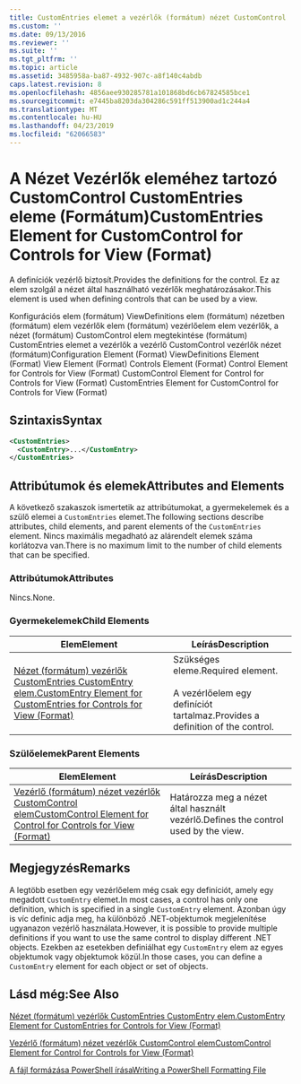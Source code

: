 ```yaml
---
title: CustomEntries elemet a vezérlők (formátum) nézet CustomControl |} A Microsoft Docs
ms.custom: ''
ms.date: 09/13/2016
ms.reviewer: ''
ms.suite: ''
ms.tgt_pltfrm: ''
ms.topic: article
ms.assetid: 3485958a-ba87-4932-907c-a8f140c4abdb
caps.latest.revision: 8
ms.openlocfilehash: 4856aee930285781a101868bd6cb67824585bce1
ms.sourcegitcommit: e7445ba8203da304286c591ff513900ad1c244a4
ms.translationtype: MT
ms.contentlocale: hu-HU
ms.lasthandoff: 04/23/2019
ms.locfileid: "62066583"
---
```

# <a name="customentries-element-for-customcontrol-for-controls-for-view-format"></a><span data-ttu-id="430be-102">A Nézet Vezérlők eleméhez tartozó CustomControl CustomEntries eleme (Formátum)</span><span class="sxs-lookup"><span data-stu-id="430be-102">CustomEntries Element for CustomControl for Controls for View (Format)</span></span>

<span data-ttu-id="430be-103">A definíciók vezérlő biztosít.</span><span class="sxs-lookup"><span data-stu-id="430be-103">Provides the definitions for the control.</span></span> <span data-ttu-id="430be-104">Ez az elem szolgál a nézet által használható vezérlők meghatározásakor.</span><span class="sxs-lookup"><span data-stu-id="430be-104">This element is used when defining controls that can be used by a view.</span></span>

<span data-ttu-id="430be-105">Konfigurációs elem (formátum) ViewDefinitions elem (formátum) nézetben (formátum) elem vezérlők elem (formátum) vezérlőelem elem vezérlők, a nézet (formátum) CustomControl elem megtekintése (formátum) CustomEntries elemet a vezérlők a vezérlő CustomControl vezérlők nézet (formátum)</span><span class="sxs-lookup"><span data-stu-id="430be-105">Configuration Element (Format) ViewDefinitions Element (Format) View Element (Format) Controls Element (Format) Control Element for Controls for View (Format) CustomControl Element for Control for Controls for View (Format) CustomEntries Element for CustomControl for Controls for View (Format)</span></span>

## <a name="syntax"></a><span data-ttu-id="430be-106">Szintaxis</span><span class="sxs-lookup"><span data-stu-id="430be-106">Syntax</span></span>

```xml
<CustomEntries>
  <CustomEntry>...</CustomEntry>
</CustomEntries>
```

## <a name="attributes-and-elements"></a><span data-ttu-id="430be-107">Attribútumok és elemek</span><span class="sxs-lookup"><span data-stu-id="430be-107">Attributes and Elements</span></span>

<span data-ttu-id="430be-108">A következő szakaszok ismertetik az attribútumokat, a gyermekelemek és a szülő elemei a `CustomEntries` elemet.</span><span class="sxs-lookup"><span data-stu-id="430be-108">The following sections describe attributes, child elements, and parent elements of the `CustomEntries` element.</span></span> <span data-ttu-id="430be-109">Nincs maximális megadható az alárendelt elemek száma korlátozva van.</span><span class="sxs-lookup"><span data-stu-id="430be-109">There is no maximum limit to the number of child elements that can be specified.</span></span>

### <a name="attributes"></a><span data-ttu-id="430be-110">Attribútumok</span><span class="sxs-lookup"><span data-stu-id="430be-110">Attributes</span></span>

<span data-ttu-id="430be-111">Nincs.</span><span class="sxs-lookup"><span data-stu-id="430be-111">None.</span></span>

### <a name="child-elements"></a><span data-ttu-id="430be-112">Gyermekelemek</span><span class="sxs-lookup"><span data-stu-id="430be-112">Child Elements</span></span>

|<span data-ttu-id="430be-113">Elem</span><span class="sxs-lookup"><span data-stu-id="430be-113">Element</span></span>|<span data-ttu-id="430be-114">Leírás</span><span class="sxs-lookup"><span data-stu-id="430be-114">Description</span></span>|
|-------------|-----------------|
|[<span data-ttu-id="430be-115">Nézet (formátum) vezérlők CustomEntries CustomEntry elem.</span><span class="sxs-lookup"><span data-stu-id="430be-115">CustomEntry Element for CustomEntries for Controls for View (Format)</span></span>](./customentry-element-for-customentries-for-controls-for-view-format.md)|<span data-ttu-id="430be-116">Szükséges eleme.</span><span class="sxs-lookup"><span data-stu-id="430be-116">Required element.</span></span><br /><br /> <span data-ttu-id="430be-117">A vezérlőelem egy definíciót tartalmaz.</span><span class="sxs-lookup"><span data-stu-id="430be-117">Provides a definition of the control.</span></span>|

### <a name="parent-elements"></a><span data-ttu-id="430be-118">Szülőelemek</span><span class="sxs-lookup"><span data-stu-id="430be-118">Parent Elements</span></span>

|<span data-ttu-id="430be-119">Elem</span><span class="sxs-lookup"><span data-stu-id="430be-119">Element</span></span>|<span data-ttu-id="430be-120">Leírás</span><span class="sxs-lookup"><span data-stu-id="430be-120">Description</span></span>|
|-------------|-----------------|
|[<span data-ttu-id="430be-121">Vezérlő (formátum) nézet vezérlők CustomControl elem</span><span class="sxs-lookup"><span data-stu-id="430be-121">CustomControl Element for Control for Controls for View (Format)</span></span>](./customcontrol-element-for-control-for-controls-for-view-format.md)|<span data-ttu-id="430be-122">Határozza meg a nézet által használt vezérlő.</span><span class="sxs-lookup"><span data-stu-id="430be-122">Defines the control used by the view.</span></span>|

## <a name="remarks"></a><span data-ttu-id="430be-123">Megjegyzés</span><span class="sxs-lookup"><span data-stu-id="430be-123">Remarks</span></span>

<span data-ttu-id="430be-124">A legtöbb esetben egy vezérlőelem még csak egy definíciót, amely egy megadott `CustomEntry` elemet.</span><span class="sxs-lookup"><span data-stu-id="430be-124">In most cases, a control has only one definition, which is specified in a single `CustomEntry` element.</span></span> <span data-ttu-id="430be-125">Azonban úgy is víc definic adja meg, ha különböző .NET-objektumok megjelenítése ugyanazon vezérlő használata.</span><span class="sxs-lookup"><span data-stu-id="430be-125">However, it is possible to provide multiple definitions if you want to use the same control to display different .NET objects.</span></span> <span data-ttu-id="430be-126">Ezekben az esetekben definiálhat egy `CustomEntry` elem az egyes objektumok vagy objektumok közül.</span><span class="sxs-lookup"><span data-stu-id="430be-126">In those cases, you can define a `CustomEntry` element for each object or set of objects.</span></span>

## <a name="see-also"></a><span data-ttu-id="430be-127">Lásd még:</span><span class="sxs-lookup"><span data-stu-id="430be-127">See Also</span></span>

[<span data-ttu-id="430be-128">Nézet (formátum) vezérlők CustomEntries CustomEntry elem.</span><span class="sxs-lookup"><span data-stu-id="430be-128">CustomEntry Element for CustomEntries for Controls for View (Format)</span></span>](./customentry-element-for-customentries-for-controls-for-view-format.md)

[<span data-ttu-id="430be-129">Vezérlő (formátum) nézet vezérlők CustomControl elem</span><span class="sxs-lookup"><span data-stu-id="430be-129">CustomControl Element for Control for Controls for View (Format)</span></span>](./customcontrol-element-for-control-for-controls-for-view-format.md)

[<span data-ttu-id="430be-130">A fájl formázása PowerShell írása</span><span class="sxs-lookup"><span data-stu-id="430be-130">Writing a PowerShell Formatting File</span></span>](./writing-a-powershell-formatting-file.md)
